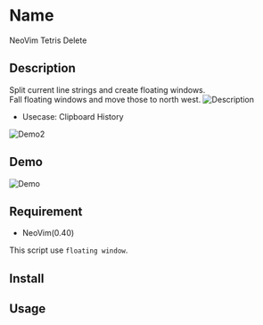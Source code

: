 Name 
====

NeoVim Tetris Delete

## Description

Split current line strings and create floating windows.  
Fall floating windows and move those to north west.
![Description](https://user-images.githubusercontent.com/17779386/69766815-1199ba80-11bd-11ea-9a90-da266c66e44f.gif)

- Usecase: Clipboard History

![Demo2](https://user-images.githubusercontent.com/17779386/69894978-2c119680-136b-11ea-9cc1-98cc88e64692.gif)

## Demo

![Demo](https://user-images.githubusercontent.com/17779386/69768177-e7e39200-11c2-11ea-8c96-14b6a431dfc8.gif)

## Requirement

- NeoVim(0.40)

This script use `floating window`.

## Install

## Usage
